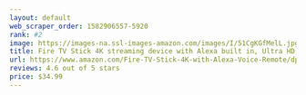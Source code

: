 ```yaml
---
layout: default 
﻿web_scraper_order: 1582906557-5920
rank: #2
image: https://images-na.ssl-images-amazon.com/images/I/51CgKGfMelL.jpg
title: Fire TV Stick 4K streaming device with Alexa built in, Ultra HD, Dolby Vision, includes the Alexa…
url: https://www.amazon.com/Fire-TV-Stick-4K-with-Alexa-Voice-Remote/dp/B079QHML21/ref=zg_mw_electronics_2?_encoding=UTF8&psc=1&refRID=57162F156C34G7WF8S8A
reviews: 4.6 out of 5 stars
price: $34.99 
---
```

